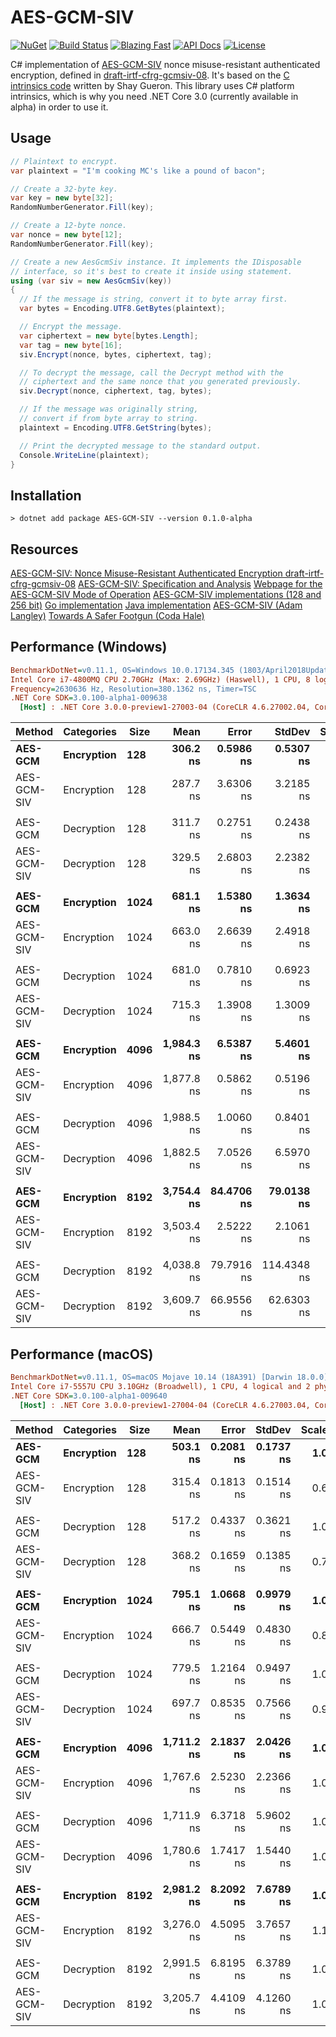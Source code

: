 # AES-GCM-SIV

[![NuGet][nuget-shield]][nuget-link]
[![Build Status][build-shield]][build-link]
[![Blazing Fast][speed-shield]][speed-link]
[![API Docs][docs-shield]][docs-link]
[![License][license-shield]][license-link]

C# implementation of [AES-GCM-SIV] nonce misuse-resistant authenticated encryption,
defined in [draft-irtf-cfrg-gcmsiv-08]. It's based on the [C intrinsics code] written
by Shay Gueron. This library uses C# platform intrinsics, which is why you need
.NET Core 3.0 (currently available in alpha) in order to use it.

[nuget-shield]: https://img.shields.io/nuget/v/AES-GCM-SIV.svg
[nuget-link]: https://www.nuget.org/packages/AES-GCM-SIV
[build-shield]: https://dev.azure.com/metalnem/aes-gcm-siv/_apis/build/status/Metalnem.aes-gcm-siv
[build-link]: https://dev.azure.com/metalnem/aes-gcm-siv/_build/latest?definitionId=1
[speed-shield]: https://img.shields.io/badge/speed-blazing%20%F0%9F%94%A5-brightgreen.svg
[speed-link]: https://twitter.com/acdlite/status/974390255393505280
[docs-shield]: https://img.shields.io/badge/docs-API-orange.svg?style=flat
[docs-link]: https://metalnem.github.io/aes-gcm-siv/api/Cryptography.AesGcmSiv.html
[license-shield]: https://img.shields.io/badge/license-MIT-blue.svg?style=flat
[license-link]: https://github.com/metalnem/aes-gcm-siv/blob/master/LICENSE
[AES-GCM-SIV]: https://eprint.iacr.org/2017/168.pdf
[draft-irtf-cfrg-gcmsiv-08]: https://tools.ietf.org/html/draft-irtf-cfrg-gcmsiv-08
[C intrinsics code]: https://github.com/Shay-Gueron/AES-GCM-SIV

## Usage

```csharp
// Plaintext to encrypt.
var plaintext = "I'm cooking MC's like a pound of bacon";

// Create a 32-byte key.
var key = new byte[32];
RandomNumberGenerator.Fill(key);

// Create a 12-byte nonce.
var nonce = new byte[12];
RandomNumberGenerator.Fill(key);

// Create a new AesGcmSiv instance. It implements the IDisposable
// interface, so it's best to create it inside using statement.
using (var siv = new AesGcmSiv(key))
{
  // If the message is string, convert it to byte array first.
  var bytes = Encoding.UTF8.GetBytes(plaintext);

  // Encrypt the message.
  var ciphertext = new byte[bytes.Length];
  var tag = new byte[16];
  siv.Encrypt(nonce, bytes, ciphertext, tag);

  // To decrypt the message, call the Decrypt method with the
  // ciphertext and the same nonce that you generated previously.
  siv.Decrypt(nonce, ciphertext, tag, bytes);

  // If the message was originally string,
  // convert if from byte array to string.
  plaintext = Encoding.UTF8.GetString(bytes);

  // Print the decrypted message to the standard output.
  Console.WriteLine(plaintext);
}
```

## Installation

```
> dotnet add package AES-GCM-SIV --version 0.1.0-alpha
```

## Resources

[AES-GCM-SIV: Nonce Misuse-Resistant Authenticated Encryption draft-irtf-cfrg-gcmsiv-08](https://tools.ietf.org/html/draft-irtf-cfrg-gcmsiv-08)
[AES-GCM-SIV: Specification and Analysis](https://eprint.iacr.org/2017/168.pdf)
[Webpage for the AES-GCM-SIV Mode of Operation](https://cyber.biu.ac.il/aes-gcm-siv/)
[AES-GCM-SIV implementations (128 and 256 bit)](https://github.com/Shay-Gueron/AES-GCM-SIV)
[Go implementation](https://github.com/agl/gcmsiv)
[Java implementation](https://github.com/codahale/aes-gcm-siv)
[AES-GCM-SIV (Adam Langley)](https://www.imperialviolet.org/2017/05/14/aesgcmsiv.html)
[Towards A Safer Footgun (Coda Hale)](https://codahale.com/towards-a-safer-footgun/)

## Performance (Windows)

``` ini
BenchmarkDotNet=v0.11.1, OS=Windows 10.0.17134.345 (1803/April2018Update/Redstone4)
Intel Core i7-4800MQ CPU 2.70GHz (Max: 2.69GHz) (Haswell), 1 CPU, 8 logical and 4 physical cores
Frequency=2630636 Hz, Resolution=380.1362 ns, Timer=TSC
.NET Core SDK=3.0.100-alpha1-009638
  [Host] : .NET Core 3.0.0-preview1-27003-04 (CoreCLR 4.6.27002.04, CoreFX 4.6.27002.03), 64bit RyuJIT
```
|      Method | Categories | Size |       Mean |      Error |      StdDev | Scaled |
|------------ |----------- |----- |-----------:|-----------:|------------:|-------:|
|     **AES-GCM** | **Encryption** |  **128** |   **306.2 ns** |  **0.5986 ns** |   **0.5307 ns** |   **1.00** |
| AES-GCM-SIV | Encryption |  128 |   287.7 ns |  3.6306 ns |   3.2185 ns |   0.94 |
|             |            |      |            |            |             |        |
|     AES-GCM | Decryption |  128 |   311.7 ns |  0.2751 ns |   0.2438 ns |   1.00 |
| AES-GCM-SIV | Decryption |  128 |   329.5 ns |  2.6803 ns |   2.2382 ns |   1.06 |
|             |            |      |            |            |             |        |
|     **AES-GCM** | **Encryption** | **1024** |   **681.1 ns** |  **1.5380 ns** |   **1.3634 ns** |   **1.00** |
| AES-GCM-SIV | Encryption | 1024 |   663.0 ns |  2.6639 ns |   2.4918 ns |   0.97 |
|             |            |      |            |            |             |        |
|     AES-GCM | Decryption | 1024 |   681.0 ns |  0.7810 ns |   0.6923 ns |   1.00 |
| AES-GCM-SIV | Decryption | 1024 |   715.3 ns |  1.3908 ns |   1.3009 ns |   1.05 |
|             |            |      |            |            |             |        |
|     **AES-GCM** | **Encryption** | **4096** | **1,984.3 ns** |  **6.5387 ns** |   **5.4601 ns** |   **1.00** |
| AES-GCM-SIV | Encryption | 4096 | 1,877.8 ns |  0.5862 ns |   0.5196 ns |   0.95 |
|             |            |      |            |            |             |        |
|     AES-GCM | Decryption | 4096 | 1,988.5 ns |  1.0060 ns |   0.8401 ns |   1.00 |
| AES-GCM-SIV | Decryption | 4096 | 1,882.5 ns |  7.0526 ns |   6.5970 ns |   0.95 |
|             |            |      |            |            |             |        |
|     **AES-GCM** | **Encryption** | **8192** | **3,754.4 ns** | **84.4706 ns** |  **79.0138 ns** |   **1.00** |
| AES-GCM-SIV | Encryption | 8192 | 3,503.4 ns |  2.5222 ns |   2.1061 ns |   0.93 |
|             |            |      |            |            |             |        |
|     AES-GCM | Decryption | 8192 | 4,038.8 ns | 79.7916 ns | 114.4348 ns |   1.00 |
| AES-GCM-SIV | Decryption | 8192 | 3,609.7 ns | 66.9556 ns |  62.6303 ns |   0.89 |

## Performance (macOS)

``` ini
BenchmarkDotNet=v0.11.1, OS=macOS Mojave 10.14 (18A391) [Darwin 18.0.0]
Intel Core i7-5557U CPU 3.10GHz (Broadwell), 1 CPU, 4 logical and 2 physical cores
.NET Core SDK=3.0.100-alpha1-009640
  [Host] : .NET Core 3.0.0-preview1-27004-04 (CoreCLR 4.6.27003.04, CoreFX 4.6.27003.02), 64bit RyuJIT
```
|      Method | Categories | Size |       Mean |     Error |    StdDev | Scaled |
|------------ |----------- |----- |-----------:|----------:|----------:|-------:|
|     **AES-GCM** | **Encryption** |  **128** |   **503.1 ns** | **0.2081 ns** | **0.1737 ns** |   **1.00** |
| AES-GCM-SIV | Encryption |  128 |   315.4 ns | 0.1813 ns | 0.1514 ns |   0.63 |
|             |            |      |            |           |           |        |
|     AES-GCM | Decryption |  128 |   517.2 ns | 0.4337 ns | 0.3621 ns |   1.00 |
| AES-GCM-SIV | Decryption |  128 |   368.2 ns | 0.1659 ns | 0.1385 ns |   0.71 |
|             |            |      |            |           |           |        |
|     **AES-GCM** | **Encryption** | **1024** |   **795.1 ns** | **1.0668 ns** | **0.9979 ns** |   **1.00** |
| AES-GCM-SIV | Encryption | 1024 |   666.7 ns | 0.5449 ns | 0.4830 ns |   0.84 |
|             |            |      |            |           |           |        |
|     AES-GCM | Decryption | 1024 |   779.5 ns | 1.2164 ns | 0.9497 ns |   1.00 |
| AES-GCM-SIV | Decryption | 1024 |   697.7 ns | 0.8535 ns | 0.7566 ns |   0.90 |
|             |            |      |            |           |           |        |
|     **AES-GCM** | **Encryption** | **4096** | **1,711.2 ns** | **2.1837 ns** | **2.0426 ns** |   **1.00** |
| AES-GCM-SIV | Encryption | 4096 | 1,767.6 ns | 2.5230 ns | 2.2366 ns |   1.03 |
|             |            |      |            |           |           |        |
|     AES-GCM | Decryption | 4096 | 1,711.9 ns | 6.3718 ns | 5.9602 ns |   1.00 |
| AES-GCM-SIV | Decryption | 4096 | 1,780.6 ns | 1.7417 ns | 1.5440 ns |   1.04 |
|             |            |      |            |           |           |        |
|     **AES-GCM** | **Encryption** | **8192** | **2,981.2 ns** | **8.2092 ns** | **7.6789 ns** |   **1.00** |
| AES-GCM-SIV | Encryption | 8192 | 3,276.0 ns | 4.5095 ns | 3.7657 ns |   1.10 |
|             |            |      |            |           |           |        |
|     AES-GCM | Decryption | 8192 | 2,991.5 ns | 6.8195 ns | 6.3789 ns |   1.00 |
| AES-GCM-SIV | Decryption | 8192 | 3,205.7 ns | 4.4109 ns | 4.1260 ns |   1.07 |
